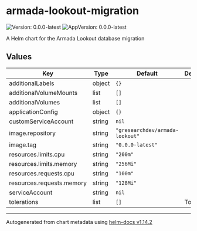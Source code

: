 # armada-lookout-migration

![Version: 0.0.0-latest](https://img.shields.io/badge/Version-0.0.0--latest-informational?style=flat-square) ![AppVersion: 0.0.0-latest](https://img.shields.io/badge/AppVersion-0.0.0--latest-informational?style=flat-square)

A Helm chart for the Armada Lookout  database migration

## Values

| Key | Type | Default | Description |
|-----|------|---------|-------------|
| additionalLabels | object | `{}` |  |
| additionalVolumeMounts | list | `[]` |  |
| additionalVolumes | list | `[]` |  |
| applicationConfig | object | `{}` |  |
| customServiceAccount | string | `nil` |  |
| image.repository | string | `"gresearchdev/armada-lookout"` |  |
| image.tag | string | `"0.0.0-latest"` |  |
| resources.limits.cpu | string | `"200m"` |  |
| resources.limits.memory | string | `"256Mi"` |  |
| resources.requests.cpu | string | `"100m"` |  |
| resources.requests.memory | string | `"128Mi"` |  |
| serviceAccount | string | `nil` |  |
| tolerations | list | `[]` | Tolerations |

----------------------------------------------
Autogenerated from chart metadata using [helm-docs v1.14.2](https://github.com/norwoodj/helm-docs/releases/v1.14.2)
